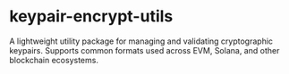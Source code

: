 # keypair-encrypt-utils

A lightweight utility package for managing and validating cryptographic keypairs. Supports common formats used across EVM, Solana, and other blockchain ecosystems.